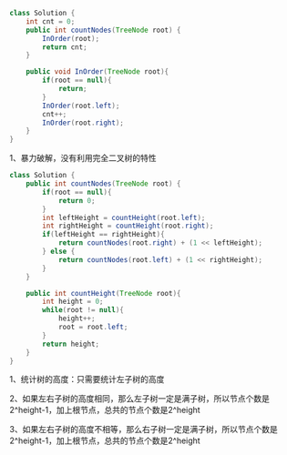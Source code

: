 ```java
class Solution {
    int cnt = 0;
    public int countNodes(TreeNode root) {
        InOrder(root);
        return cnt;
    }

    public void InOrder(TreeNode root){
        if(root == null){
            return;
        }
        InOrder(root.left);
        cnt++;
        InOrder(root.right);
    }
}
```

1、暴力破解，没有利用完全二叉树的特性







```java
class Solution {
    public int countNodes(TreeNode root) {
        if(root == null){
            return 0;
        }
        int leftHeight = countHeight(root.left);
        int rightHeight = countHeight(root.right);
        if(leftHeight == rightHeight){
            return countNodes(root.right) + (1 << leftHeight);
        } else {
            return countNodes(root.left) + (1 << rightHeight);
        }
    }

    public int countHeight(TreeNode root){
        int height = 0;
        while(root != null){
            height++;
            root = root.left;
        }
        return height;
    }
}
```

1、统计树的高度：只需要统计左子树的高度

2、如果左右子树的高度相同，那么左子树一定是满子树，所以节点个数是2^height-1，加上根节点，总共的节点个数是2^height

3、如果左右子树的高度不相等，那么右子树一定是满子树，所以节点个数是2^height-1，加上根节点，总共的节点个数是2^height











































































